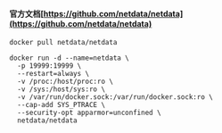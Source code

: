 #### 官方文档[https://github.com/netdata/netdata](https://github.com/netdata/netdata)
```
docker pull netdata/netdata
```
```
docker run -d --name=netdata \
  -p 19999:19999 \
  --restart=always \
  -v /proc:/host/proc:ro \
  -v /sys:/host/sys:ro \
  -v /var/run/docker.sock:/var/run/docker.sock:ro \
  --cap-add SYS_PTRACE \
  --security-opt apparmor=unconfined \
  netdata/netdata
```
